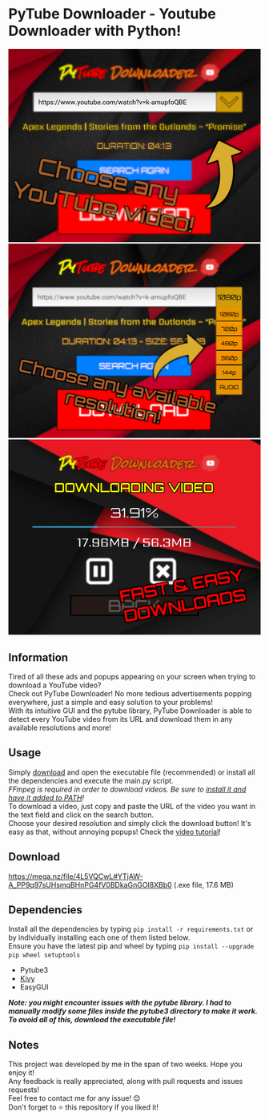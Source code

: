 # PyTube Downloader - Youtube Downloader with Python!

![](images/screenshot1.png)
![](images/screenshot2.png)
![](images/screenshot3.png)

## Information
Tired of all these ads and popups appearing on your screen when trying to download a YouTube video?\
Check out PyTube Downloader! No more tedious advertisements popping everywhere, just a simple and easy solution to your problems!\
With its intuitive GUI and the pytube library, PyTube Downloader is able to detect every YouTube video from its URL and download them in any available resolutions and more!

## Usage
Simply <a href="https://mega.nz/file/4L5VQCwL#YTjAW-A_PP9q97sUHsmqBHnPG4fV0BDkaGnGOI8XBb0" target="_blank">download</a> and open the executable file (recommended) or install all the dependencies and execute the main.py script.\
*FFmpeg is required in order to download videos. Be sure to <a href="https://www.wikihow.com/Install-FFmpeg-on-Windows" target="_blank">install it and have it added to PATH</a>!*\
To download a video, just copy and paste the URL of the video you want in the text field and click on the search button.\
Choose your desired resolution and simply click the download button! It's easy as that, without annoying popups!
Check the <a href="https://youtu.be/oWKE2u6k6zA" target="_blank">video tutorial</a>!

## Download
https://mega.nz/file/4L5VQCwL#YTjAW-A_PP9q97sUHsmqBHnPG4fV0BDkaGnGOI8XBb0 (.exe file, 17.6 MB)

## Dependencies
Install all the dependencies by typing ```pip install -r requirements.txt``` or by individually installing each one of them listed below.\
Ensure you have the latest pip and wheel by typing ```pip install --upgrade pip wheel setuptools```

- Pytube3
- <a href="https://kivy.org/doc/stable/installation/installation-windows.html" target="_blank">Kivy</a>
- EasyGUI

**_Note: you might encounter issues with the pytube library. I had to manually modify some files inside the pytube3 directory to make it work. To avoid all of this, download the executable file!_**

## Notes
This project was developed by me in the span of two weeks. Hope you enjoy it!\
Any feedback is really appreciated, along with pull requests and issues requests!\
Feel free to contact me for any issue! :blush:\
Don't forget to :star: this repository if you liked it!

